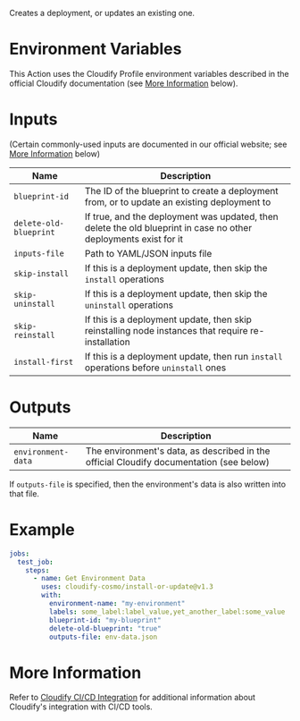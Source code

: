 Creates a deployment, or updates an existing one.

# Environment Variables

This Action uses the Cloudify Profile environment variables described in the official
Cloudify documentation (see [More Information](#more-information) below).

# Inputs

(Certain commonly-used inputs are documented in our official website; see [More Information](#more-information) below)

| Name | Description
|------|------------
| `blueprint-id` | The ID of the blueprint to create a deployment from, or to update an existing deployment to
| `delete-old-blueprint` | If true, and the deployment was updated, then delete the old blueprint in case no other deployments exist for it
| `inputs-file` | Path to YAML/JSON inputs file
| `skip-install` | If this is a deployment update, then skip the `install` operations
| `skip-uninstall` | If this is a deployment update, then skip the `uninstall` operations
| `skip-reinstall` | If this is a deployment update, then skip reinstalling node instances that require re-installation
| `install-first` | If this is a deployment update, then run `install` operations before `uninstall` ones

# Outputs

| Name | Description
|------|------------
| `environment-data` | The environment's data, as described in the official Cloudify documentation (see below)

If `outputs-file` is specified, then the environment's data is also written into that file.

# Example

```yaml
jobs:
  test_job:
    steps:
      - name: Get Environment Data
        uses: cloudify-cosmo/install-or-update@v1.3
        with:
          environment-name: "my-environment"
          labels: some_label:label_value,yet_another_label:some_value
          blueprint-id: "my-blueprint"
          delete-old-blueprint: "true"
          outputs-file: env-data.json
```

# More Information

Refer to [Cloudify CI/CD Integration](https://docs.cloudify.co/latest/working_with/integration/) for additional information about
Cloudify's integration with CI/CD tools.
